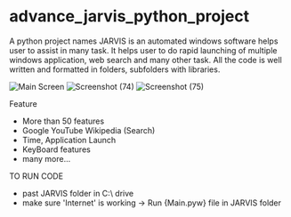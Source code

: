 # advance_jarvis_python_project
A python project names JARVIS is an automated windows software helps user to assist in many task. It helps user to do rapid launching of multiple windows application, web search and many other task. All the code is well written and formatted in folders, subfolders with libraries. 

![Main Screen](https://github.com/saadakhtarse/jarvis_python_project/assets/98681830/46c2601b-b6aa-4be5-ba8c-6fb5e625d0b8)
![Screenshot (74)](https://github.com/saadakhtarse/jarvis_python_project/assets/98681830/3103d954-c81c-4b66-a0e3-40aea59b7807)
![Screenshot (75)](https://github.com/saadakhtarse/jarvis_python_project/assets/98681830/bec59e0b-eaf4-4638-8f2c-80723cf117c0)

Feature
+ More than 50 features
+ Google YouTube Wikipedia (Search)
+ Time, Application Launch
+ KeyBoard features
+ many more...

TO RUN CODE
+ past JARVIS folder in C:\ drive
+ make sure 'Internet' is working
-> Run {Main.pyw} file in JARVIS folder 
